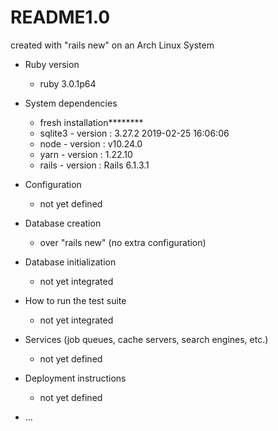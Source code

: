 # README1.0

created with "rails new" on an Arch Linux System

* Ruby version 
    - ruby 3.0.1p64

* System dependencies 
    - fresh installation********
    - sqlite3 - version : 3.27.2 2019-02-25 16:06:06
    - node - version :  v10.24.0
    - yarn - version : 1.22.10
    - rails - version : Rails 6.1.3.1

* Configuration
    - not yet defined

* Database creation
    - over "rails new" (no extra configuration)

* Database initialization
    - not yet integrated

* How to run the test suite
    - not yet integrated

* Services (job queues, cache servers, search engines, etc.)
    - not yet defined 

* Deployment instructions
    - not yet defined

* ...
